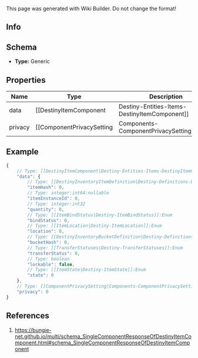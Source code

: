 <span class="wiki-builder">This page was generated with Wiki Builder. Do not change the format!</span>

## Info

## Schema
* **Type:** Generic

## Properties
Name | Type | Description
---- | ---- | -----------
data | [[DestinyItemComponent|Destiny-Entities-Items-DestinyItemComponent]] | 
privacy | [[ComponentPrivacySetting|Components-ComponentPrivacySetting]]:Enum | 

## Example
```javascript
{
    // Type: [[DestinyItemComponent|Destiny-Entities-Items-DestinyItemComponent]]
    "data": {
        // Type: [[DestinyInventoryItemDefinition|Destiny-Definitions-DestinyInventoryItemDefinition]]:ManifestDefinition:integer:uint32
        "itemHash": 0,
        // Type: integer:int64:nullable
        "itemInstanceId": 0,
        // Type: integer:int32
        "quantity": 0,
        // Type: [[ItemBindStatus|Destiny-ItemBindStatus]]:Enum
        "bindStatus": 0,
        // Type: [[ItemLocation|Destiny-ItemLocation]]:Enum
        "location": 0,
        // Type: [[DestinyInventoryBucketDefinition|Destiny-Definitions-DestinyInventoryBucketDefinition]]:ManifestDefinition:integer:uint32
        "bucketHash": 0,
        // Type: [[TransferStatuses|Destiny-TransferStatuses]]:Enum
        "transferStatus": 0,
        // Type: boolean
        "lockable": false,
        // Type: [[ItemState|Destiny-ItemState]]:Enum
        "state": 0
    },
    // Type: [[ComponentPrivacySetting|Components-ComponentPrivacySetting]]:Enum
    "privacy": 0
}

```

## References
1. https://bungie-net.github.io/multi/schema_SingleComponentResponseOfDestinyItemComponent.html#schema_SingleComponentResponseOfDestinyItemComponent

